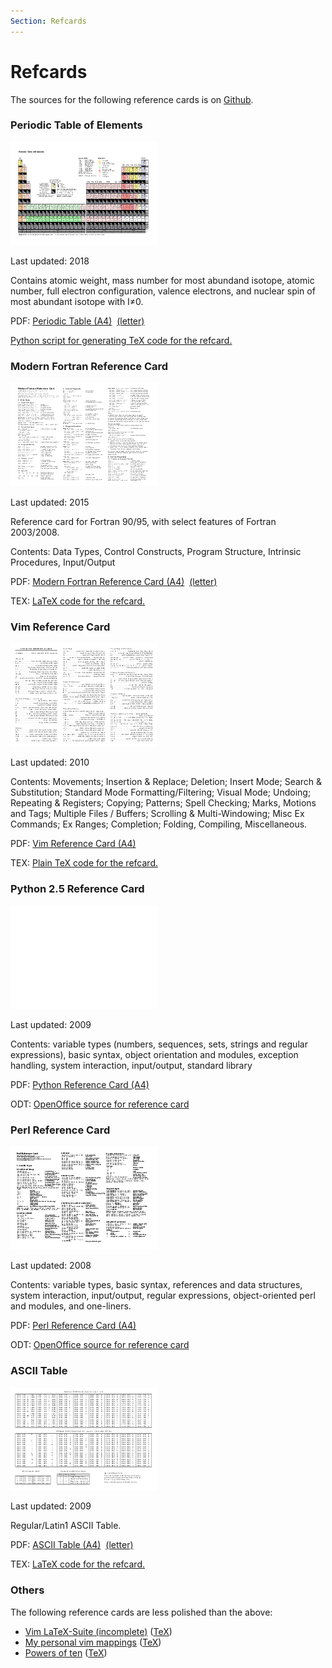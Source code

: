```yaml
---
Section: Refcards
---
```


# Refcards

The sources for the following reference cards is on [Github](https://github.com/goerz/Refcards).


<h3 id="periodictable">Periodic Table of Elements</h3>

<div class="row">
    <div class="col-md-3 col-lg-3">
        <a href="periodictable.png">
            <img src="periodictable_thumbnail.png" alt="Period Table"></img>
        </a>
    </div>
    <div class="col-md-9 col-lg-9">
        <p>Last updated: 2018</p>
        <p>
            Contains atomic weight, mass number for most abundand isotope,
            atomic number, full electron configuration, valence electrons, and nuclear spin
            of most abundant isotope with I≠0.
        </p>
        <p>PDF: <a href="periodictable-a4.pdf">Periodic Table (A4)</a>&nbsp;
            <a href="periodictable-letter.pdf">(letter)</a></p>
        <p><a href="https://github.com/goerz/Refcards/blob/master/periodictable/periodictable.py">Python script for generating TeX code for the refcard.</a></p>
    </div>
</div>


<h3 id="fortran">Modern Fortran Reference Card</h3>

<div id="fortran", class="row">
    <div class="col-md-3 col-lg-3">
        <a href="fortran_refcard.png">
            <img src="fortran_refcard_thumbnail.png" alt="Fortran Refcard"></img>
        </a>
    </div>
    <div class="col-md-9 col-lg-9">
        <p>Last updated: 2015</p>
        <p>Reference card for Fortran 90/95, with select features of Fortran 2003/2008.</p>
        <p>Contents: Data Types, Control Constructs, Program Structure, Intrinsic
        Procedures, Input/Output</p>
        <p>
            PDF: <a href="fortran_refcard_a4.pdf">Modern Fortran Reference Card (A4)</a>&nbsp;
            <a href="fortran_refcard_letter.pdf">(letter)</a>
        </p>
        <p>TEX: <a href="https://github.com/goerz/Refcards/blob/master/fortran/fortran_refcard.tex">LaTeX code for the refcard.</a></p>
    </div>
</div>


<h3 id="vim">Vim Reference Card</h3>

<div class="row">
    <div class="col-md-3 col-lg-3">
        <a href="vimqrc.png">
            <img src="vimqrc_thumbnail.png" alt="Vim Reference Card"></img>
        </a>
    </div>
    <div class="col-md-9 col-lg-9">
        <p>Last updated: 2010</p>
        <p>Contents: Movements; Insertion &amp; Replace; Deletion; Insert Mode; Search
        &amp; Substitution; Standard Mode Formatting/Filtering; Visual Mode; Undoing;
        Repeating &amp; Registers; Copying; Patterns; Spell Checking; Marks, Motions
        and Tags; Multiple Files / Buffers; Scrolling &amp; Multi-Windowing; Misc Ex
        Commands; Ex Ranges; Completion; Folding, Compiling, Miscellaneous.
        </p>
        <p>PDF: <a href="vimqrc.pdf">Vim Reference Card (A4)</a></p>
        <p>TEX: <a href="https://github.com/goerz/Refcards/blob/master/vim/vimqrc.tex">Plain TeX code for the refcard.</a></p>
    </div>
</div>


<h3 id="python25">Python 2.5 Reference Card</h3>

<div class="row">
    <div class="col-md-3 col-lg-3">
        <a href="python_refcard.png">
            <img src="python_refcard_thumbnail.png" alt="Python Reference Card"></img>
        </a>
    </div>
    <div class="col-md-9 col-lg-9">
        <p>Last updated: 2009</p>
        <p>Contents: variable types (numbers, sequences, sets, strings and regular
        expressions), basic syntax, object orientation and modules, exception handling,
        system interaction, input/output, standard library</p>
        <p>PDF: <a href="python_refcard.pdf">Python Reference Card (A4)</a></p>
        <p>ODT: <a href="python_refcard.odt">OpenOffice source for reference card</a></p>
    </div>
</div>


<h3 id="perl">Perl Reference Card</h3>

<div class="row">
    <div class="col-md-3 col-lg-3">
        <a href="perl_refcard.png">
            <img src="perl_refcard_thumbnail.png" alt="Perl Reference Card"></img>
        </a>
    </div>
    <div class="col-md-9 col-lg-9">
        <p>Last updated: 2008</p>
        <p>Contents: variable types, basic syntax, references and data structures, system
        interaction, input/output, regular expressions, object-oriented perl and
        modules, and one-liners.</p>
        <p>PDF: <a href="perl_refcard.pdf">Perl Reference Card (A4)</a></p>
        <p>ODT: <a href="perl_refcard.odt">OpenOffice source for reference card</a></p>
    </div>
</div>


<h3 id="ascii">ASCII Table</h3>

<div class="row">
    <div class="col-md-3 col-lg-3">
        <a href="ascii.png">
            <img src="ascii_thumbnail.png" alt="ASCII Table"></img>
        </a>
    </div>
    <div class="col-md-9 col-lg-9">
        <p>Last updated: 2009</p>
        <p>Regular/Latin1 ASCII Table.</p>
        <p>PDF: <a href="ascii_a4.pdf">ASCII Table (A4)</a>&nbsp;
            <a href="ascii_letter.pdf">(letter)</a></p>
        <p>TEX: <a href="https://github.com/goerz/Refcards/blob/master/asciitable/ascii.tex">LaTeX code for the refcard.</a></p>
    </div>
</div>


### Others

The following reference cards are less polished than the above:

* [Vim LaTeX-Suite (incomplete)](vimlatexqrc.pdf) ([TeX](https://github.com/goerz/Refcards/blob/master/vimlatex/vimlatexqrc.tex))
* [My personal vim mappings](my_vim_mappings.pdf) ([TeX](https://github.com/goerz/Refcards/blob/master/my_vim_mappings/my_vim_mappings.tex))
* [Powers of ten](powers_of_ten.pdf) ([TeX](https://github.com/goerz/Refcards/blob/master/powers_of_ten/powers_of_ten.tex))
